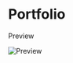 # Portfolio
Preview

![Preview](https://ik.imagekit.io/szmsjvyny/Tanmoy.png?updatedAt=1745186266370)
